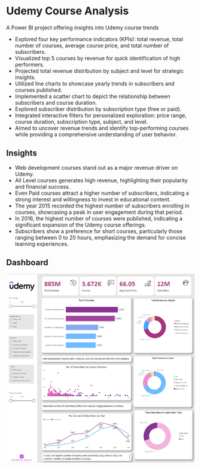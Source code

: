 # Udemy Course Analysis
A Power BI project offering insights into Udemy course trends

- Explored four key performance indicators (KPIs): total revenue, total number of courses, average course price, and total number of subscribers.
- Visualized top 5 courses by revenue for quick identification of high performers.
- Projected total revenue distribution by subject and level for strategic insights.
- Utilized line charts to showcase yearly trends in subscribers and courses published.
- Implemented a scatter chart to depict the relationship between subscribers and course duration.
- Explored subscriber distribution by subscription type (free or paid).
- Integrated interactive filters for personalized exploration: price range, course duration, subscription type, subject, and level.
- Aimed to uncover revenue trends and identify top-performing courses while providing a comprehensive understanding of user behavior.

## Insights
- Web development courses stand out as a major revenue driver on Udemy.
- All Level courses generates high revenue, highlighting their popularity and financial success.
- Even Paid courses attract a higher number of subscribers, indicating a strong interest and willingness to invest in educational content.
- The year 2015 recorded the highest number of subscribers enrolling in courses, showcasing a peak in user engagement during that period.
- In 2016, the highest number of courses were published, indicating a significant expansion of the Udemy course offerings.
- Subscribers show a preference for short courses, particularly those ranging between 0 to 20 hours, emphasizing the demand for concise learning experiences.

## Dashboard
![](https://github.com/Shaishta-Anjum/Udemy-Course-Analysis/blob/main/logos/Dasboard.png)
